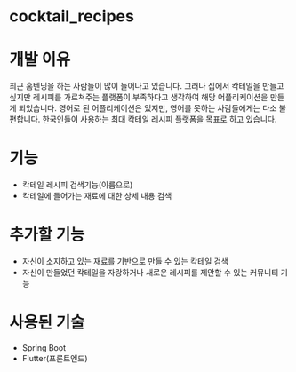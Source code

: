 # cocktail_recipes

# 개발 이유
최근 홈텐딩을 하는 사람들이 많이 늘어나고 있습니다. 그러나 집에서 칵테일을 만들고 싶지만 레시피를 가르쳐주는 플랫폼이 부족하다고 생각하여 해당 어플리케이션을 만들게 되었습니다.
영어로 된 어플리케이션은 있지만, 영어를 못하는 사람들에게는 다소 불편합니다.
한국인들이 사용하는 최대 칵테일 레시피 플랫폼을 목표로 하고 있습니다.

# 기능
* 칵테일 레시피 검색기능(이름으로)
* 칵테일에 들어가는 재료에 대한 상세 내용 검색

# 추가할 기능
* 자신이 소지하고 있는 재료를 기반으로 만들 수 있는 칵테일 검색
* 자신이 만들었던 칵테일을 자랑하거나 새로운 레시피를 제안할 수 있는 커뮤니티 기능

# 사용된 기술
* Spring Boot
* Flutter(프론트엔드)
